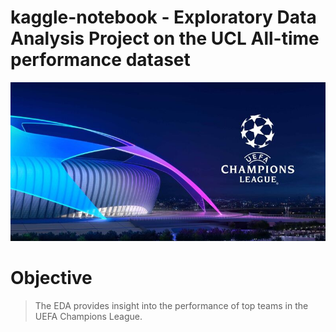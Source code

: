 # kaggle-notebook - Exploratory Data Analysis Project on the UCL All-time performance dataset

![UCL cover image](assets/images/dataset-cover.jpg)
# Objective
  > The EDA provides insight into the performance of top teams in the UEFA Champions League.



